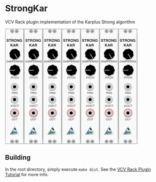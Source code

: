 # StrongKar
VCV Rack plugin implementation of the Karplus Strong algorithm

![Strong Kar](https://github.com/mrletourneau/strong_kar/blob/master/img/glam.png?raw=true)![Strong Kar](https://github.com/mrletourneau/strong_kar/blob/master/img/glam.png?raw=true)![Strong Kar](https://github.com/mrletourneau/strong_kar/blob/master/img/glam.png?raw=true)![Strong Kar](https://github.com/mrletourneau/strong_kar/blob/master/img/glam.png?raw=true)![Strong Kar](https://github.com/mrletourneau/strong_kar/blob/master/img/glam.png?raw=true)![Strong Kar](https://github.com/mrletourneau/strong_kar/blob/master/img/glam.png?raw=true)![Strong Kar](https://github.com/mrletourneau/strong_kar/blob/master/img/glam.png?raw=true)

## Building
In the root directory, simply execute `make dist`. See the [VCV Rack Plugin Tutorial](https://vcvrack.com/manual/PluginDevelopmentTutorial.html) for more info.
